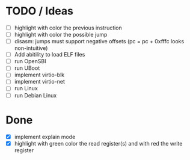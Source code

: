 # TODO / Ideas

* [ ] highlight with color the previous instruction
* [ ] highlight with color the possible jump
* [ ] disasm: jumps must support negative offsets (pc = pc + 0xfffc looks non-intuitive)
* [ ] Add abitility to load ELF files
* [ ] run OpenSBI
* [ ] run UBoot
* [ ] implement virtio-blk
* [ ] implement virtio-net
* [ ] run Linux
* [ ] run Debian Linux

# Done
* [x] implement explain mode
* [x] highlight with green color the read register(s) and with red the write register
